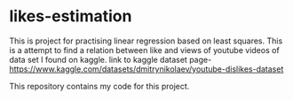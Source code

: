 # likes-estimation
This is project for practising linear regression based on least squares.
This is a attempt to find a relation between like and views of youtube videos of data set I found on kaggle.
link to kaggle dataset page-https://www.kaggle.com/datasets/dmitrynikolaev/youtube-dislikes-dataset

This repository contains my code for this project.
